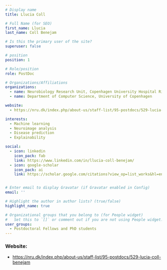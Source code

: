 ```yaml
---
# Display name
title: Llucia Coll

# Full Name (for SEO)
first_name: Llucia 
last_name: Coll Benejam

# Is this the primary user of the site?
superuser: false

# position
position: 1

# Role/position
role: PostDoc

# Organizations/Affiliations
organizations:
  - name: Neurobiology Research Unit, Copenhagen University Hospital Rigshospitalet
  - name: Department of Computer Science, University of Copenhagen

website:
  - https://nru.dk/index.php/about-us/staff-list/95-postdocs/529-lucia-coll-benejam 

interests:
  - Machine learning
  - Neuroimage analysis
  - Disease prediction
  - Explainability

social:
  - icon: linkedin
    icon_pack: fab
    link: https://www.linkedin.com/in/llucia-coll-benejam/
  - icon: google-scholar
    icon_pack: ai
    link: https://scholar.google.com/citations?view_op=list_works&hl=en&user=LTZtYhQAAAAJ


# Enter email to display Gravatar (if Gravatar enabled in Config)
email: ''

# Highlight the author in author lists? (true/false)
highlight_name: true

# Organizational groups that you belong to (for People widget)
#   Set this to `[]` or comment out if you are not using People widget.
user_groups:
  - Postdoctoral Fellows and PhD students
---
```

### Website:
- https://nru.dk/index.php/about-us/staff-list/95-postdocs/529-lucia-coll-benejam
